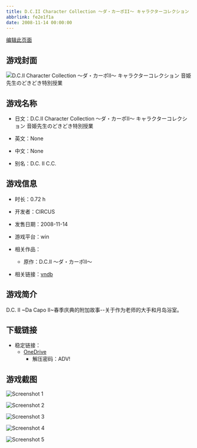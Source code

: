 ```yaml
---
title: D.C.II Character Collection ～ダ・カーポII～ キャラクターコレクション 音姫先生のどきどき特別授業
abbrlink: fe2e1f1a
date: 2008-11-14 00:00:00
---
```

[编辑此页面](https://github.com/ACG-3/ADV3-source/blob/main/source/_posts/games/D.C.II%20Character%20Collection%20%EF%BD%9E%E3%83%80%E3%83%BB%E3%82%AB%E3%83%BC%E3%83%9DII%EF%BD%9E%20%E3%82%AD%E3%83%A3%E3%83%A9%E3%82%AF%E3%82%BF%E3%83%BC%E3%82%B3%E3%83%AC%E3%82%AF%E3%82%B7%E3%83%A7%E3%83%B3%20%E9%9F%B3%E5%A7%AB%E5%85%88%E7%94%9F%E3%81%AE%E3%81%A9%E3%81%8D%E3%81%A9%E3%81%8D%E7%89%B9%E5%88%A5%E6%8E%88%E6%A5%AD.md)

## 游戏封面

![D.C.II Character Collection ～ダ・カーポII～ キャラクターコレクション 音姫先生のどきどき特別授業](https://pan.timero.xyz/d/onedrive/img_lib_001/D.C.II%20Character%20Collection%20%EF%BD%9E%E3%83%80%E3%83%BB%E3%82%AB%E3%83%BC%E3%83%9DII%EF%BD%9E%20%E3%82%AD%E3%83%A3%E3%83%A9%E3%82%AF%E3%82%BF%E3%83%BC%E3%82%B3%E3%83%AC%E3%82%AF%E3%82%B7%E3%83%A7%E3%83%B3%20%E9%9F%B3%E5%A7%AB%E5%85%88%E7%94%9F%E3%81%AE%E3%81%A9%E3%81%8D%E3%81%A9%E3%81%8D%E7%89%B9%E5%88%A5%E6%8E%88%E6%A5%AD_cover.avif)


## 游戏名称

- 日文：D.C.II Character Collection ～ダ・カーポII～ キャラクターコレクション 音姫先生のどきどき特別授業
- 英文：None
- 中文：None

- 别名：D.C. II C.C.


## 游戏信息

- 时长：0.72 h
- 开发者：CIRCUS
- 发售日期：2008-11-14
- 游戏平台：win
- 相关作品：
   - 原作：D.C.II ～ダ・カーポII～

- 相关链接：[vndb](https://vndb.org/v25293)


## 游戏简介

D.C. II ~Da Capo II~春季庆典的附加故事--关于作为老师的大手和月岛浴室。




## 下载链接

- 稳定链接：
    - [OneDrive](https://pan.timero.xyz/onedrive/adv_lib_001/D.C.II%20Character%20Collection%20%EF%BD%9E%E3%83%80%E3%83%BB%E3%82%AB%E3%83%BC%E3%83%9DII%EF%BD%9E%20%E3%82%AD%E3%83%A3%E3%83%A9%E3%82%AF%E3%82%BF%E3%83%BC%E3%82%B3%E3%83%AC%E3%82%AF%E3%82%B7%E3%83%A7%E3%83%B3%20%E9%9F%B3%E5%A7%AB%E5%85%88%E7%94%9F%E3%81%AE%E3%81%A9%E3%81%8D%E3%81%A9%E3%81%8D%E7%89%B9%E5%88%A5%E6%8E%88%E6%A5%AD)
        - 解压密码：ADV!



## 游戏截图


![Screenshot 1](https://pan.timero.xyz/d/onedrive/img_lib_001/D.C.II%20Character%20Collection%20%EF%BD%9E%E3%83%80%E3%83%BB%E3%82%AB%E3%83%BC%E3%83%9DII%EF%BD%9E%20%E3%82%AD%E3%83%A3%E3%83%A9%E3%82%AF%E3%82%BF%E3%83%BC%E3%82%B3%E3%83%AC%E3%82%AF%E3%82%B7%E3%83%A7%E3%83%B3%20%E9%9F%B3%E5%A7%AB%E5%85%88%E7%94%9F%E3%81%AE%E3%81%A9%E3%81%8D%E3%81%A9%E3%81%8D%E7%89%B9%E5%88%A5%E6%8E%88%E6%A5%AD_Screenshot_1.avif)

![Screenshot 2](https://pan.timero.xyz/d/onedrive/img_lib_001/D.C.II%20Character%20Collection%20%EF%BD%9E%E3%83%80%E3%83%BB%E3%82%AB%E3%83%BC%E3%83%9DII%EF%BD%9E%20%E3%82%AD%E3%83%A3%E3%83%A9%E3%82%AF%E3%82%BF%E3%83%BC%E3%82%B3%E3%83%AC%E3%82%AF%E3%82%B7%E3%83%A7%E3%83%B3%20%E9%9F%B3%E5%A7%AB%E5%85%88%E7%94%9F%E3%81%AE%E3%81%A9%E3%81%8D%E3%81%A9%E3%81%8D%E7%89%B9%E5%88%A5%E6%8E%88%E6%A5%AD_Screenshot_2.avif)

![Screenshot 3](https://pan.timero.xyz/d/onedrive/img_lib_001/D.C.II%20Character%20Collection%20%EF%BD%9E%E3%83%80%E3%83%BB%E3%82%AB%E3%83%BC%E3%83%9DII%EF%BD%9E%20%E3%82%AD%E3%83%A3%E3%83%A9%E3%82%AF%E3%82%BF%E3%83%BC%E3%82%B3%E3%83%AC%E3%82%AF%E3%82%B7%E3%83%A7%E3%83%B3%20%E9%9F%B3%E5%A7%AB%E5%85%88%E7%94%9F%E3%81%AE%E3%81%A9%E3%81%8D%E3%81%A9%E3%81%8D%E7%89%B9%E5%88%A5%E6%8E%88%E6%A5%AD_Screenshot_3.avif)

![Screenshot 4](https://pan.timero.xyz/d/onedrive/img_lib_001/D.C.II%20Character%20Collection%20%EF%BD%9E%E3%83%80%E3%83%BB%E3%82%AB%E3%83%BC%E3%83%9DII%EF%BD%9E%20%E3%82%AD%E3%83%A3%E3%83%A9%E3%82%AF%E3%82%BF%E3%83%BC%E3%82%B3%E3%83%AC%E3%82%AF%E3%82%B7%E3%83%A7%E3%83%B3%20%E9%9F%B3%E5%A7%AB%E5%85%88%E7%94%9F%E3%81%AE%E3%81%A9%E3%81%8D%E3%81%A9%E3%81%8D%E7%89%B9%E5%88%A5%E6%8E%88%E6%A5%AD_Screenshot_4.avif)

![Screenshot 5](https://pan.timero.xyz/d/onedrive/img_lib_001/D.C.II%20Character%20Collection%20%EF%BD%9E%E3%83%80%E3%83%BB%E3%82%AB%E3%83%BC%E3%83%9DII%EF%BD%9E%20%E3%82%AD%E3%83%A3%E3%83%A9%E3%82%AF%E3%82%BF%E3%83%BC%E3%82%B3%E3%83%AC%E3%82%AF%E3%82%B7%E3%83%A7%E3%83%B3%20%E9%9F%B3%E5%A7%AB%E5%85%88%E7%94%9F%E3%81%AE%E3%81%A9%E3%81%8D%E3%81%A9%E3%81%8D%E7%89%B9%E5%88%A5%E6%8E%88%E6%A5%AD_Screenshot_5.avif)

